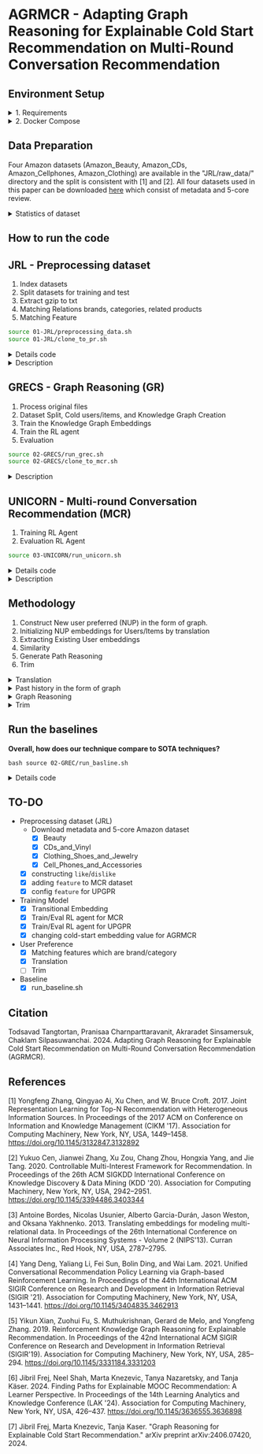 # AGRMCR - Adapting Graph Reasoning for Explainable Cold Start Recommendation on Multi-Round Conversation Recommendation

## Environment Setup 
<details>
<summary> 1. Requirements </summary>

```bash
pip install -r requirements.txt
```

</details>

<details>
<summary> 2. Docker Compose </summary>

For those who prefer containerization, Docker offers an isolated and consistent environment. Ensure Docker is installed on your system by following the [official Docker installation guide](https://docs.docker.com/get-docker/).

1. **Start the Application with Docker Compose:**
    ```bash
    docker compose up -d 
    ```
    If you've made changes and want them to reflect, append `--build` to the command above.
2. **Stopping the Application:**
   To stop and remove all running containers, execute:
   ```bash
   docker-compose down
   ```
</details>

## Data Preparation
Four Amazon datasets (Amazon_Beauty, Amazon_CDs, Amazon_Cellphones, Amazon_Clothing) are available in the "JRL/raw_data/" directory and the split is consistent with [1] and [2]. All four datasets used in this paper can be downloaded [here](https://cseweb.ucsd.edu/~jmcauley/datasets/amazon/links.html) which consist of metadata and 5-core review.

<details>

<summary> Statistics of dataset</summary>

### Summary statistics of datasets.

### Entity Statistics for E-commerce Datasets

|                | **CDs** | **Cloth.** | **Cell.** | **Beauty** |
|----------------|---------|------------|-----------|------------|
| **#Entities**  |         |            |           |            |
| User           | 75k     | 39k        | 27k       | 22k        |
| Product        | 64k     | 23k        | 10k       | 12k        |
| Word           | 202k    | 21k        | 22k       | 22k        |
| Brand          | 1.4k    | 1.1k       | 955       | 2k         |
| Category       | 770     | 1.1k       | 206       | 248        |

### Relation Statistics for E-commerce Datasets

|                                      | **CDs** | **Cloth.** | **Cell.** | **Beauty** |
|--------------------------------------|---------|------------|-----------|------------|
| **#Relations**                       |         |            |           |            |
| User $\xrightarrow{\text{purchase}}$ Product               | 1.1M    | 278k       | 194k      | 198k       |
| User $\xrightarrow{\text{mention}}$ Word                   | 191M    | 17M        | 18M       | 18M        |
| User $\xrightarrow{\text{like}}$ Brand | 192k    | 60k        | 90k       | 132k       |
| User $\xrightarrow{\text{interested in}}$ Category | 2.0M    | 949k       | 288k      | 354k       |
| Product $\xrightarrow{\text{described by}}$ Word          | 191M    | 17M        | 18M       | 18M        |
| Product $\xrightarrow{\text{belong to}}$ Category | 466k    | 154k       | 36k       | 49k        |
| Product $\xrightarrow{\text{produced by}}$ Brand | 64k     | 23k        | 10k       | 12k        |
| Product $\xrightarrow{\text{also bought}}$ Product        | 3.6M    | 1.4M       | 590k      | 891k       |
| Product $\xrightarrow{\text{also viewed}}$ Product        | 78k     | 147k       | 22k       | 155k       |
| Product $\xrightarrow{\text{bought together}}$ Product    | 78k     | 28k        | 12k       | 14k        |

### Entities and Relations 
| Head | Relation           | Tail                 |
|------|--------------------|----------------------|
| USER | INTERACT           | ITEM                 |
| USER | MENTION            | WORD                 |
| USER | LIKE**             | BRAND                |
| USER | INTERESTED_IN**    | CATEGORY             |
| ITEM | DESCRIBED_BY       | WORD                 |
| ITEM | BELONG_TO**        | CATEGORY (FEATURE)   |
| ITEM | PRODUCED_BY**      | BRAND (FEATURE)      |
| ITEM | ALSO_BUY           | ITEM                 |
| ITEM | ALSO_VIEW          | ITEM                 |
| ITEM | BOUGHT_TOGETHER    | ITEM                 |

** denoted it used to integrate cold users or cold items into the KG.

</details>

## How to run the code
## JRL - Preprocessing dataset

1. Index datasets 
2. Split datasets for training and test 
3. Extract gzip to txt
4. Matching Relations brands, categories, related products
5. Matching Feature

```bash
source 01-JRL/preprocessing_data.sh
source 01-JRL/clone_to_pr.sh
```

<details>
<summary> Details code </summary>

```bash
```

</details>


<details>
<summary> Description </summary>

### STEP 1 : Index datasets (Entity) 
`index_and_filter_review_file.py `

This script processes the review data to generate various entity files.
#### Generated Files:
- `vocab.txt`: Contains a list of unique words from the reviews.
- `user.txt`: Contains a list of unique user IDs.
- `product.txt`: Contains a list of unique product IDs.
- `review_text.txt`: Contains the text of the reviews.
- `review_u_p.txt`: Maps reviews to users and products.
- `review_id.txt`: Contains unique review IDs.

### STEP 2 : Split datasets for training and test 
`split_train_test.py`

### STEP 3 : Extract gzip to txt 
`gzip -d *.txt.gz`

### STEP 4 : Matching Relations
`match_cate_brand_related.py`

This script processes the data to generate relation files, which describe various relationships between entities such as products, brands, and categories.
#### Generated Files:
- `also_bought_p_p.txt`: Contains pairs of products that are often bought together.
- `also_view_p_p.txt`: Contains pairs of products that are often viewed together.
- `bought_together_p_p.txt`: Contains pairs of products that are frequently bought together.
- `brand_p_b.txt`: Maps products to their respective brands.
- `category_p_c.txt`: Maps products to their respective categories.
- `brand.txt`: Contains a list of unique brands.
- `category.txt`: Contains a list of unique categories.
- `related_product.txt` : Contains a list of unique related_product product IDs.

</details>

## GRECS - Graph Reasoning (GR)

1. Process original files
2. Dataset Split, Cold users/items, and Knowledge Graph Creation
3. Train the Knowledge Graph Embeddings
4. Train the RL agent
5. Evaluation

```bash
source 02-GRECS/run_grec.sh
source 02-GRECS/clone_to_mcr.sh
```

</details>

<details>
<summary>Description</summary>

### STEP 1 : Preprocessing `preprocess/domain.py`

This script processes the review data to generate various entity files.
#### Generated Files:
- `like_u_b.txt`            :
- `like_u_b_rating.txt`     :
- `dislike_u_b_rating.txt`  :
- `mentioned_by_u_w.txt`    :
- `described_as_p_w.txt`    : 
- `purchases.txt`           :
- `interested_in_u_c.txt`   :

### STEP 2 : Make dataset `make_dataset.py`

This script processes the purchase.txt to generate pair(user,item) of train/test/validation.txt
#### Generated Files:
- `train.txt`               : 
- `test.txt`                :
- `validation.txt`          :
- `train_dataset.pkl`       :
- `test_dataset.pkl`        :
- `valiation_dataset.pkl`   :
- `train_kg.pkl`            :
- `test_kg.pkl`             :
- `validation_kg.pkl`       :


### STEP 3 : Transitional Embedding (TransE) [3] `train_transe_model.py`
#### Generated Files:
- `train_transe_model/transe_model_sd_epoch_{}.ckpt` : original embedded
- `train_transe_model.pkl` : null/avg translation train embedded
- `test_transe_model.pkl` : null/avg translation test embedded
- `validation_transe_embed.pkl` : null/avg translation valid embedded

### STEP 4 : Train RL agent `train_agent.py`
#### Generated Files:

### STEP 5 : Evaluation RL agent `test_agent.py`
#### Generated Files:

</details>

## UNICORN - Multi-round Conversation Recommendation (MCR)
1. Training RL Agent
2. Evaluation RL Agent

```bash
source 03-UNICORN/run_unicorn.sh
```

<details>
<summary>Details code</summary>

```bash
```

</details>

<details>
<summary> Description </summary>

### STEP 1 : Training RL Agent `RL_model.py`

This script will train RL policy network. Given $p_0$, the agent will decide which items to recommend.

### STEP 2 : Evaluation RL Agent`evaluate.py`

This script will evaluate RL policy network. Given $p_0$, the agent will decide which items to recommend

</details>

## Methodology

1. Construct New user preferred (NUP) in the form of graph.
2. Initializing NUP embeddings for Users/Items by translation
3. Extracting Existing User embeddings
4. Similarity
5. Generate Path Reasoning
6. Trim


<details>
<summary>Translation</summary>

**How can we best initialize the embedding of new user by utilizing other similar users?**

#### Average Translations
While the agent can navigate the Knowledge Graph (KG) from a cold user (or to a cold item) via their integration in the KG, it needs meaningful embeddings in its state representation to take an action that will lead to a relevant recommendation. To this end, [7] propose to calculate the embedding for a new entity by using the `average translations` from its related entities:

$$
\boldsymbol{e} = \sum_{(r', e'_t) \in \mathcal{G}_{e}} \left(\boldsymbol{e'_t} - \boldsymbol{r'}\right)/|\mathcal{G}_{e}|
$$

where $\mathcal{G}_{e}$ is the subset of all triplets in $\mathcal{G}$ whose head entity is $e$. This choice is motivated by the KG embeddings being trained using a translation method as described below:

$$
f(e_h, e_t | r) = <\boldsymbol{e_h} + \boldsymbol{r}, \boldsymbol{e_t}> + b_{e_t}
$$

where $\boldsymbol{e_h}, \boldsymbol{r}, \boldsymbol{e_t}$ are the embeddings of $e_h, r$ and $e_t$ respectively and $b_{e_t}$ is the bias of $e_t$.

#### Positive/Negative Translations
Given pairs $(r', e'_t)$ where $r$ could be actions like "purchase", "mention", "interested", "like", or negative actions like "don't like", "don't interested", and $e_t$ could be associated items, categories, or brands, it compute a weighted average of these pairs.

Let's denote the weight of each pair $(r', e'_t)$ as $w_{r', e'_t}$. If $w_{r', e'_t} = 1$ for `positive pairs` and $-1$ for `negative pairs`, the modified equation could be:

$$ \boldsymbol{e} = \frac{\sum_{(r', e'_t) \in \mathcal{G}_{e}} w_{r', e'_t} \cdot (\boldsymbol{e'_t} - \boldsymbol{r'})}{|\mathcal{G}_{e}|} $$
Where
- $ \mathcal{G}_{e}$ is still the set of pairs $(r, e_t)$.
- $ \boldsymbol{e_t} $ represents the vector associated with $e_t$.
- $ \boldsymbol{r} $ represents the vector associated with $r$.
- $ w_{r, e_t} $ is the weight assigned to each pair, where $ w_{r, e_t} = 1 $ for positive pairs like (purchase, item), (mention, item), etc.
- $ w_{r, e_t} = -1 $ for negative pairs like (disike, brand), (disinterested, category).

This modification allows you to adjust the contribution of each pair based on whether it is positive or negative, while still computing an average vector $\boldsymbol{e}$ that reflects the relationships captured by your pairs $(r', e'_t)$.

#### Null embeddings
To evaluate our cold embeddings assignment strategy, we will also compare it to using `null embeddings` (zero values everywhere) that correspond to no prior knowledge about users or items. In the following sections, we denote models using the average translation embeddings as `PGPR_a`/`UPGPR_a`, null embeddings as `PGPR_0`/`UPGPR_0`, negative embeddings as `PGPR_n`/`UPGPR_n`, and these methods regardless of the embeddings as `PGPR`/`UPGPR`.

</details>

<details>
<summary>Past history in the form of graph</summary>

**Does past history of other user preferences in the form of graph improve the success rate of recommendation ?**

### User Embedding

- `User Profile : new users embedding from MCR` : 
We construct a pair consisting of an entity and a relation based on the last state $s_t$ which consist of $[\mathcal{H}_u^{(t)},\mathcal{G}_u^{(t)}]$ where
  - $\mathcal{H}_u^{(t)} = [\mathcal{P}_u^{(t)}, \mathcal{P}_{\mathrm{rej}}^{(t)}, \mathcal{V}_{\mathrm{rej}}^{(t)}]$ denotes the conversation history until timestep $t$ 
  - $\mathcal{G}_u^{(t)}$ denotes the dynamic subgraph of $\mathcal{G}$ for the user $u$ at timestep $t$
  - $\mathcal{P}_u$ denotes the user-preferred attribute. 
  - $\mathcal{P}_{\mathrm{rej}}$ denotes the attributes rejected by the user 
  - $\mathcal{V}_{\mathrm{rej}}$ denotes the items rejected by the user
  
  We will get set of pair $(r', e'_t)$ which it would be $(r'_{pos}, p_u), (r'_{neg}, p_{rej}), (r'_{neg}, v_{rej})$ then we calculate new user embedding $e_{new}$ from `Positive/Negative Translations`

- `Existing users embeddings from TransE` : Take all users $ \textbf{E}_\textbf{U} $ which trained by `transE` 

- `Similarity function` : The goal of finding the highest matching candidate embedding $e_{\text{candidate}}$ involves calculating it using the formula: $$ e_{\text{candidate}} = \arg\max_{e_i \in \textbf{E}_\textbf{U}} f(e_{\text{new}}, \textbf{E}_\textbf{U}) $$ where
  - $ e_{\text{new}} $ denotes as a new embedding vector that you want to match against existing candidate embeddings.
  - $ \textbf{E}_\textbf{U} $ denotes as a set (or vector) of existing candidate user embeddings.
  - $ f(e_{\text{new}}, e_i) $ denotes as a function computes a similarity score or a measure of matching between the new user embedding $ e_{\text{new}} $ and each candidate user embedding $ e_i \in \textbf{E}_\textbf{U} $. Importantly, $ f(e_{\text{new}}, e_i) $ returns a value in the range $[0, 1]$, where higher values indicate a stronger match or similarity between $ e_{\text{new}} $ and $ e_i $.
  
  The expression $ \arg\max_{e_i \in \textbf{E}_\textbf{U}} f(e_{\text{new}}, e_i) $ finds the candidate embedding $ e_i $ from the set $ \textbf{E}_\textbf{U} $ that maximizes the matching function $ f $ with $ e_{\text{new}} $.

</details>

<details>
<summary>Graph Reasoning</summary>

- `Graph Reasoning (GR)`: Given $e_{\text{candidate}}$, the GR agent will generate paths for recommendation according to the trained policy.

</details>

<details>
<summary>Trim</summary>

- `Trim` : After obtaining GR of $e_{candidate}$, we eliminate the nodes of $\mathcal{P}_{\mathrm{rej}}$ and $\mathcal{V}_{\mathrm{rej}}$ 

</details>



## Run the baselines

**Overall, how does our technique compare to SOTA techniques?**

```
bash source 02-GREC/run_basline.sh
```

<details>
<summary>Details code</summary>

```bash
echo "------------- 1 : Process the files for Recbole -------------"
# Process the processed files for RecBole (after processing the original files for Graph Reasoning) 
echo "-------------- Formatting Beauty --------------------------"
python3 src/baselines/format_beauty.py \
    --config config_default/beauty/baselines/format.json 
echo "-------------- Formatting CDs --------------------------"
python3 src/baselines/format_cds.py \
    --config config_default/cds/baselines/format.json
echo "-------------- Formatting Cellphones -------------------"
python3 src/baselines/format_cellphones.py \
    --config config_default/cellphones/baselines/format.json
echo "-------------- Formatting Clothing ---------------------"
python3 src/baselines/format_clothing.py \
    --config config_default/clothing/baselines/format.json
echo "--------------------------------------------------------"
# python3 src/baselines/format_coco.py \
#     --config config_default/coco/baselines/format.json
# After this process, all the files from beauty have been standardized into the format needed by RecBole. 
# We follow the same process for the other datasets: 

echo "------------- 2 : Run the baselines -------------"
# To run a baseline on Beauty, choose a yaml config file in config_default/beauty/baselines and run the following:
DATASET_NAMES=("beauty" "cds" "cellphones" "clothing")

# DATASET_NAME=beauty
for DATASET_NAME in "${DATASET_NAMES[@]}"; do
    python3 src/baselines/baseline.py \
        --config config_default/${DATASET_NAME}/baselines/Pop.yaml
    python3 src/baselines/baseline.py \
        --config config_default/${DATASET_NAME}/baselines/ItemKNN.yaml
    python3 src/baselines/baseline.py \
        --config config_default/${DATASET_NAME}/baselines/BPR.yaml
    python3 src/baselines/baseline.py \
        --config config_default/${DATASET_NAME}/baselines/NeuMF.yaml
    python3 src/baselines/baseline.py \
        --config config_default/${DATASET_NAME}/baselines/CFKG.yaml
    python3 src/baselines/baseline.py \
        --config config_default/${DATASET_NAME}/baselines/KGCN.yaml
    python3 src/baselines/baseline.py \
        --config config_default/${DATASET_NAME}/baselines/MKR.yaml
    python3 src/baselines/baseline.py \
        --config config_default/${DATASET_NAME}/baselines/SpectralCF.yaml
done
# This example runs the Pop baseline on the Beauty dataset.
# You can ignore the warning "command line args [--config config_default/baselines/Pop.yaml] will not be used in RecBole". The argument is used properly.
```

</details>

## TO-DO
- Preprocessing dataset (JRL)
    - Download metadata and 5-core Amazon dataset
        - [x] Beauty
        - [x] CDs_and_Vinyl
        - [x] Clothing_Shoes_and_Jewelry
        - [x] Cell_Phones_and_Accessories
    - [x] constructing `like`/`dislike`
    - [x] adding `feature` to MCR dataset
    - [x] config `feature` for UPGPR
- Training Model
    - [x] Transitional Embedding 
    - [x] Train/Eval RL agent for MCR
    - [x] Train/Eval RL agent for UPGPR
    - [x] changing cold-start embedding value for AGRMCR
- User Preference 
    - [x] Matching features which are brand/category 
    - [x] Translation
    - [ ] Trim
- Baseline
    - [x] run_baseline.sh

## Citation
Todsavad Tangtortan, Pranisaa Charnparttaravanit, Akraradet Sinsamersuk, Chaklam Silpasuwanchai. 2024. Adapting Graph Reasoning for Explainable Cold Start Recommendation on Multi-Round Conversation Recommendation (AGRMCR). 

## References
[1] Yongfeng Zhang, Qingyao Ai, Xu Chen, and W. Bruce Croft. 2017. Joint Representation Learning for Top-N Recommendation with Heterogeneous Information Sources. In Proceedings of the 2017 ACM on Conference on Information and Knowledge Management (CIKM '17). Association for Computing Machinery, New York, NY, USA, 1449–1458. https://doi.org/10.1145/3132847.3132892

[2] Yukuo Cen, Jianwei Zhang, Xu Zou, Chang Zhou, Hongxia Yang, and Jie Tang. 2020. Controllable Multi-Interest Framework for Recommendation. In Proceedings of the 26th ACM SIGKDD International Conference on Knowledge Discovery & Data Mining (KDD '20). Association for Computing Machinery, New York, NY, USA, 2942–2951. https://doi.org/10.1145/3394486.3403344

[3] Antoine Bordes, Nicolas Usunier, Alberto Garcia-Durán, Jason Weston, and Oksana Yakhnenko. 2013. Translating embeddings for modeling multi-relational data. In Proceedings of the 26th International Conference on Neural Information Processing Systems - Volume 2 (NIPS'13). Curran Associates Inc., Red Hook, NY, USA, 2787–2795.

[4] Yang Deng, Yaliang Li, Fei Sun, Bolin Ding, and Wai Lam. 2021. Unified Conversational Recommendation Policy Learning via Graph-based Reinforcement Learning. In Proceedings of the 44th International ACM SIGIR Conference on Research and Development in Information Retrieval (SIGIR '21). Association for Computing Machinery, New York, NY, USA, 1431–1441. https://doi.org/10.1145/3404835.3462913

[5] Yikun Xian, Zuohui Fu, S. Muthukrishnan, Gerard de Melo, and Yongfeng Zhang. 2019. Reinforcement Knowledge Graph Reasoning for Explainable Recommendation. In Proceedings of the 42nd International ACM SIGIR Conference on Research and Development in Information Retrieval (SIGIR'19). Association for Computing Machinery, New York, NY, USA, 285–294. https://doi.org/10.1145/3331184.3331203

[6] Jibril Frej, Neel Shah, Marta Knezevic, Tanya Nazaretsky, and Tanja Käser. 2024. Finding Paths for Explainable MOOC Recommendation: A Learner Perspective. In Proceedings of the 14th Learning Analytics and Knowledge Conference (LAK '24). Association for Computing Machinery, New York, NY, USA, 426–437. https://doi.org/10.1145/3636555.3636898

[7] Jibril Frej, Marta Knezevic, Tanja Kaser. "Graph Reasoning for Explainable Cold Start Recommendation." arXiv preprint arXiv:2406.07420, 2024.